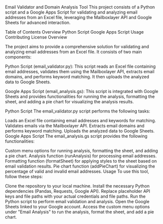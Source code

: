 Email Validator and Domain Analysis Tool
This project consists of a Python script and a Google Apps Script for validating and analyzing email addresses from an Excel file, leveraging the Mailboxlayer API and Google Sheets for advanced interaction.

Table of Contents
Overview
Python Script
Google Apps Script
Usage
Contributing
License
Overview

The project aims to provide a comprehensive solution for validating and analyzing email addresses from an Excel file. It consists of two main components:

Python Script (email_validator.py): This script reads an Excel file containing email addresses, validates them using the Mailboxlayer API, extracts email domains, and performs keyword matching. It then uploads the analyzed data to Google Sheets.

Google Apps Script (email_analysis.gs): This script is integrated with Google Sheets and provides functionalities for running the analysis, formatting the sheet, and adding a pie chart for visualizing the analysis results.

Python Script
The email_validator.py script performs the following tasks:

Loads an Excel file containing email addresses and keywords for matching.
Validates emails via the Mailboxlayer API.
Extracts email domains and performs keyword matching.
Uploads the analyzed data to Google Sheets.
Google Apps Script
The email_analysis.gs script provides the following functionalities:

Custom menu options for running analysis, formatting the sheet, and adding a pie chart.
Analysis function (runAnalysis) for processing email addresses.
Formatting function (formatSheet) for applying styles to the sheet based on email validation results.
Pie chart function (addPieChart) for visualizing the percentage of valid and invalid email addresses.
Usage
To use this tool, follow these steps:

Clone the repository to your local machine.
Install the necessary Python dependencies (Pandas, Requests, Google API).
Replace placeholder API keys and file paths with your actual credentials and file paths.
Run the Python script to perform email validation and analysis.
Open the Google Sheets linked to your Google account.
Access the custom menu options under "Email Analysis" to run the analysis, format the sheet, and add a pie chart.

